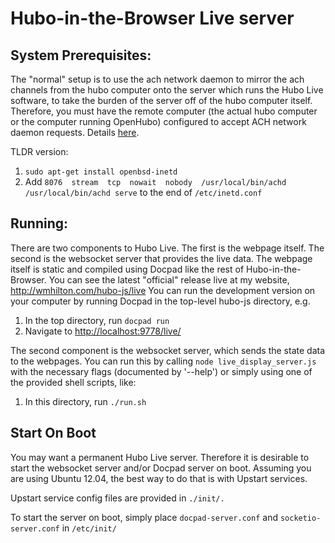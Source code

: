 Hubo-in-the-Browser Live server
===============================

System Prerequisites:
---------------------

The "normal" setup is to use the ach network daemon to mirror the ach channels from the hubo computer onto the server which runs the Hubo Live software, to take the burden of the server off of the hubo computer itself.
Therefore, you must have the remote computer (the actual hubo computer or the computer running OpenHubo) configured to accept ACH network daemon requests.
Details [here](http://golems.github.io/ach/manual/#AEN437).

TLDR version:

1. `sudo apt-get install openbsd-inetd` 
2. Add 
`8076  stream  tcp  nowait  nobody  /usr/local/bin/achd /usr/local/bin/achd serve`
to the end of `/etc/inetd.conf`


Running:
--------

There are two components to Hubo Live.
The first is the webpage itself.
The second is the websocket server that provides the live data.
The webpage itself is static and compiled using Docpad like the rest of Hubo-in-the-Browser.
You can see the latest "official" release live at my website, http://wmhilton.com/hubo-js/live
You can run the development version on your computer by running Docpad in the top-level hubo-js directory, e.g.

1. In the top directory, run `docpad run`
2. Navigate to [http://localhost:9778/live/](http://localhost:9778/live/)

The second component is the websocket server, which sends the state data to the webpages.
You can run this by calling `node live_display_server.js` with the necessary flags (documented by '--help') or simply using one of the provided shell scripts, like:

1. In this directory, run `./run.sh`

Start On Boot
-------------

You may want a permanent Hubo Live server.
Therefore it is desirable to start the websocket server and/or Docpad server on boot.
Assuming you are using Ubuntu 12.04, the best way to do that is with Upstart services.

Upstart service config files are provided in `./init/.`

To start the server on boot, simply place `docpad-server.conf` and `socketio-server.conf` in `/etc/init/`

